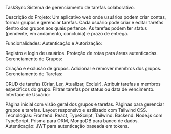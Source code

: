 TaskSync
Sistema de gerenciamento de tarefas colaborativo.

Descrição do Projeto:
Um aplicativo web onde usuários podem criar contas, formar grupos e gerenciar tarefas. Cada usuário pode criar e editar tarefas dentro dos grupos aos quais pertence. As tarefas podem ter status (pendente, em andamento, concluída) e prazo de entrega.

Funcionalidades:
Autenticação e Autorização:

Registro e login de usuários.
Proteção de rotas para áreas autenticadas.
Gerenciamento de Grupos:

Criação e exclusão de grupos.
Adicionar e remover membros dos grupos.
Gerenciamento de Tarefas:

CRUD de tarefas (Criar, Ler, Atualizar, Excluir).
Atribuir tarefas a membros específicos do grupo.
Filtrar tarefas por status ou data de vencimento.
Interface de Usuário:

Página inicial com visão geral dos grupos e tarefas.
Páginas para gerenciar grupos e tarefas.
Layout responsivo e estilizado com Tailwind CSS.
Tecnologias:
Frontend: React, TypeScript, Tailwind.
Backend: Node.js com TypeScript, Prisma para ORM, MongoDB para banco de dados.
Autenticação: JWT para autenticação baseada em tokens.

